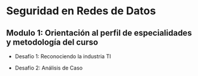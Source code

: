 # Seguridad en Redes de Datos #

## Modulo 1: Orientación al perfil de especialidades y metodología del curso  ##

 - Desafío 1: Reconociendo la industria TI

 - Desafío 2: Análisis de Caso 
